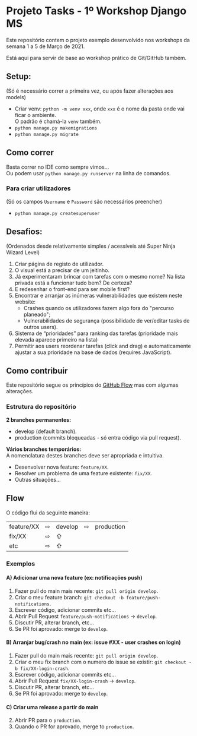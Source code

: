 # Projeto Tasks - 1º Workshop Django MS
Este repositório contem o projeto exemplo desenvolvido nos workshops da semana 1 a 5 de Março de 2021.

Está aqui para servir de base ao workshop prático de Git/GitHub também.

## Setup:
(Só é necessário correr a primeira vez, ou após fazer alterações aos models)
- Criar venv: `python -m venv xxx`, onde `xxx` é o nome da pasta onde vai ficar o ambiente.  
  O padrão é chamá-la `venv` também.  
- `python manage.py makemigrations`
- `python manage.py migrate`

## Como correr
Basta correr no IDE como sempre vimos...  
Ou podem usar `python manage.py runserver` na linha de comandos.
  
### Para criar utilizadores
(Só os campos `Username` e `Password` são necessários preencher)
- `python manage.py createsuperuser`

## Desafios:
(Ordenados desde relativamente simples / acessíveis até Super Ninja Wizard Level)
1. Criar página de registo de utilizador.
2. O visual está a precisar de um jeitinho.
3. Já experimentaram brincar com tarefas com o mesmo nome?
   Na lista privada está a funcionar tudo bem? De certeza?
4. E redesenhar o front-end para ser mobile first?
5. Encontrar e arranjar as inúmeras vulnerabilidades que existem neste website:
   - Crashes quando os utilizadores fazem algo fora do "percurso planeado";
   - Vulnerabilidades de segurança (possibilidade de ver/editar tasks de outros users).
6. Sistema de “prioridades” para ranking das tarefas (prioridade mais elevada aparece primeiro na lista)
7. Permitir aos users reordenar tarefas (click and drag) e automaticamente ajustar a sua prioridade na base de dados (requires JavaScript).

## Como contribuir
Este repositório segue os princípios do [GitHub Flow](https://guides.github.com/introduction/flow/) mas com algumas alterações.  

### Estrutura do repositório
**2 branches permanentes:**
- develop (default branch).
- production (commits bloqueadas - só entra código via pull request).

**Vários branches temporários:**  
A nomenclatura destes branches deve ser apropriada e intuitiva.
- Desenvolver nova feature: `feature/XX`.
- Resolver um problema de uma feature existente: `fix/XX`.
- Outras situações...

## Flow
O código flui da seguinte maneira:

<table>
  <tbody>
    <tr>
      <td>feature/XX</td> <td>⇨</td> <td>develop</td> <td>⇨</td> <td>production</td>
    </tr>
    <tr>
      <td>fix/XX</td> <td>⇨</td> <td>⇧</td>
    </tr>
    <tr>
      <td>etc</td> <td>⇨</td> <td>⇧</td>
    </tr>
  </tbody>
</table>

### Exemplos
#### A) Adicionar uma nova feature (ex: notificações push)
1. Fazer pull do main mais recente: `git pull origin develop`.
2. Criar o meu feature branch: `git checkout -b feature/push-notifications`.
3. Escrever código, adicionar commits etc...
5. Abrir Pull Request `feature/push-notifications` -> `develop`.
6. Discutir PR, alterar branch, etc...
7. Se PR foi aprovado: merge to `develop`.

#### B) Arranjar bug/crash no main (ex: issue #XX - user crashes on login)
1. Fazer pull do main mais recente: `git pull origin develop`.
2. Criar o meu fix branch com o numero do issue se existir: `git checkout -b fix/XX-login-crash`.
3. Escrever código, adicionar commits etc...
5. Abrir Pull Request `fix/XX-login-crash` -> `develop`.
6. Discutir PR, alterar branch, etc...
7. Se PR foi aprovado: merge to `develop`.

#### C) Criar uma release a partir do main
2. Abrir PR para o `production`.
4. Quando o PR for aprovado, merge to `production`.
